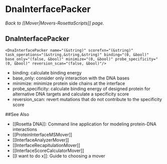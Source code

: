 # DnaInterfacePacker
*Back to [[Mover|Movers-RosettaScripts]] page.*
## DnaInterfacePacker

```
<DnaInterfacePacker name="(&string)" scorefxn="(&string)" task_operations="(&string,&string,&string)" binding="(0, &bool)" base_only="(false, &bool)" minimize="(0, &bool)" probe_specificity="(0, &bool)" reversion_scan="(false, &bool)"/>
```

-   binding: calculate binding energy
-   base\_only: consider only interaction with the DNA bases
-   minimize: minimize protein side chains at the interface
-   probe\_specificity: calculate binding energy of designed protein for alternative DNA targets and calculate a specificity score
-   reversion\_scan: revert mutations that do not contribute to the specificity score

##See Also

* [[Rosetta DNA]]: Command line application for modeling protein-DNA interactions
* [[ProteinInterfaceMSMover]]
* [[InterfaceAnalyzerMover]]
* [[InterfaceRecapitulationMover]]
* [[InterfaceScoreCalculatorMover]]
* [[I want to do x]]: Guide to choosing a mover